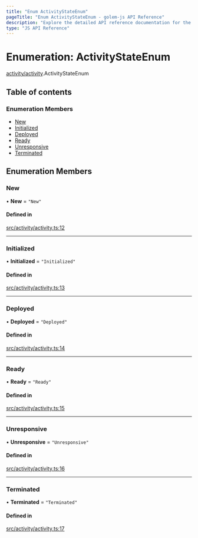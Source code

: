 ```yaml
---
title: "Enum ActivityStateEnum"
pageTitle: "Enum ActivityStateEnum - golem-js API Reference"
description: "Explore the detailed API reference documentation for the Enum ActivityStateEnum within the golem-js SDK for the Golem Network."
type: "JS API Reference"
---
```

# Enumeration: ActivityStateEnum

[activity/activity](../modules/activity_activity).ActivityStateEnum

## Table of contents

### Enumeration Members

- [New](activity_activity.ActivityStateEnum#new)
- [Initialized](activity_activity.ActivityStateEnum#initialized)
- [Deployed](activity_activity.ActivityStateEnum#deployed)
- [Ready](activity_activity.ActivityStateEnum#ready)
- [Unresponsive](activity_activity.ActivityStateEnum#unresponsive)
- [Terminated](activity_activity.ActivityStateEnum#terminated)

## Enumeration Members

### New

• **New** = ``"New"``

#### Defined in

[src/activity/activity.ts:12](https://github.com/golemfactory/golem-js/blob/627e370/src/activity/activity.ts#L12)

___

### Initialized

• **Initialized** = ``"Initialized"``

#### Defined in

[src/activity/activity.ts:13](https://github.com/golemfactory/golem-js/blob/627e370/src/activity/activity.ts#L13)

___

### Deployed

• **Deployed** = ``"Deployed"``

#### Defined in

[src/activity/activity.ts:14](https://github.com/golemfactory/golem-js/blob/627e370/src/activity/activity.ts#L14)

___

### Ready

• **Ready** = ``"Ready"``

#### Defined in

[src/activity/activity.ts:15](https://github.com/golemfactory/golem-js/blob/627e370/src/activity/activity.ts#L15)

___

### Unresponsive

• **Unresponsive** = ``"Unresponsive"``

#### Defined in

[src/activity/activity.ts:16](https://github.com/golemfactory/golem-js/blob/627e370/src/activity/activity.ts#L16)

___

### Terminated

• **Terminated** = ``"Terminated"``

#### Defined in

[src/activity/activity.ts:17](https://github.com/golemfactory/golem-js/blob/627e370/src/activity/activity.ts#L17)

